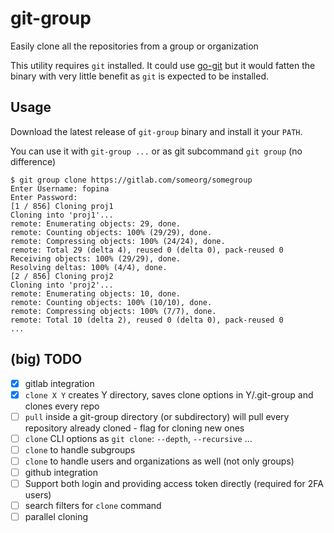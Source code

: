 # git-group
Easily clone all the repositories from a group or organization

This utility requires `git` installed. It could use [go-git](https://github.com/go-git/go-git) but it would fatten the binary with very little benefit as `git` is expected to be installed.

## Usage

Download the latest release of `git-group` binary and install it your `PATH`.

You can use it with `git-group ...` or as git subcommand `git group` (no difference)

```
$ git group clone https://gitlab.com/someorg/somegroup
Enter Username: fopina
Enter Password:
[1 / 856] Cloning proj1
Cloning into 'proj1'...
remote: Enumerating objects: 29, done.
remote: Counting objects: 100% (29/29), done.
remote: Compressing objects: 100% (24/24), done.
remote: Total 29 (delta 4), reused 0 (delta 0), pack-reused 0
Receiving objects: 100% (29/29), done.
Resolving deltas: 100% (4/4), done.
[2 / 856] Cloning proj2
Cloning into 'proj2'...
remote: Enumerating objects: 10, done.
remote: Counting objects: 100% (10/10), done.
remote: Compressing objects: 100% (7/7), done.
remote: Total 10 (delta 2), reused 0 (delta 0), pack-reused 0
...
```

## (big) TODO

* [x] gitlab integration
* [x] `clone X Y` creates Y directory, saves clone options in Y/.git-group and clones every repo
* [ ] `pull` inside a git-group directory (or subdirectory) will pull every repository already cloned - flag for cloning new ones
* [ ] `clone` CLI options as `git clone`: `--depth`, `--recursive` ...
* [ ] `clone` to handle subgroups
* [ ] `clone` to handle users and organizations as well (not only groups)
* [ ] github integration
* [ ] Support both login and providing access token directly (required for 2FA users)
* [ ] search filters for `clone` command
* [ ] parallel cloning
